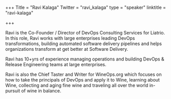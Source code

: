 +++
Title = "Ravi Kalaga"
Twitter = "ravi_kalaga"
type = "speaker"
linktitle = "ravi-kalaga"

+++

Ravi is the Co-Founder / Director of DevOps Consulting Services for Liatrio. In this role, Ravi works with large enterprises leading DevOps transformations, building automated software delivery pipelines and helps organizations transform at get better at Software Delivery.

Ravi has 10+yrs of experience managing operations and building DevOps & Release Engineering teams at large enterprises.

Ravi is also the Chief Taster and Writer for WineOps.org which focuses on how to take the principals of DevOps and apply it to Wine, learning about Wine, collecting and aging fine wine and traveling all over the world in-pursuit of wine in balance.
